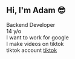 ## Hi, I'm Adam 😎
 Backend Developer <br>
14 y/o <br>
I want to work for google <br>
I make videos on tiktok<br>
tiktok account [tiktok](https://www.tiktok.com/@adammiks0)<br>
